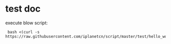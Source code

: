 # test doc
execute blow script:
```shell
 bash <(curl -s https://raw.githubusercontent.com/iplanetcn/script/master/test/hello_world.sh)
```
